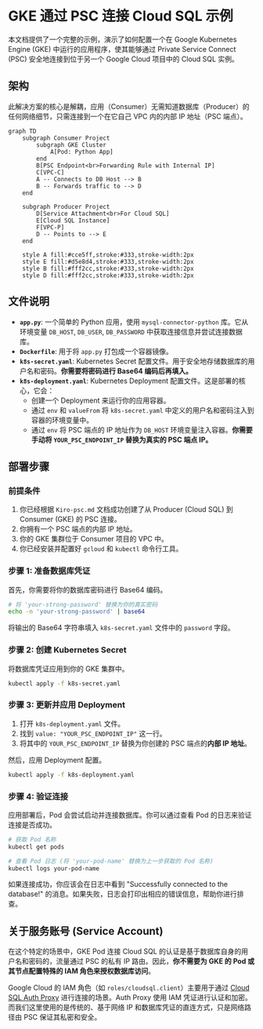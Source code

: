 # GKE 通过 PSC 连接 Cloud SQL 示例

本文档提供了一个完整的示例，演示了如何配置一个在 Google Kubernetes Engine (GKE) 中运行的应用程序，使其能够通过 Private Service Connect (PSC) 安全地连接到位于另一个 Google Cloud 项目中的 Cloud SQL 实例。

## 架构

此解决方案的核心是解耦，应用（Consumer）无需知道数据库（Producer）的任何网络细节，只需连接到一个在它自己 VPC 内的内部 IP 地址（PSC 端点）。

```mermaid
graph TD
    subgraph Consumer Project
        subgraph GKE Cluster
            A[Pod: Python App]
        end
        B[PSC Endpoint<br>Forwarding Rule with Internal IP]
        C[VPC-C]
        A -- Connects to DB Host --> B
        B -- Forwards traffic to --> D
    end

    subgraph Producer Project
        D[Service Attachment<br>For Cloud SQL]
        E[Cloud SQL Instance]
        F[VPC-P]
        D -- Points to --> E
    end

    style A fill:#cce5ff,stroke:#333,stroke-width:2px
    style E fill:#d5e8d4,stroke:#333,stroke-width:2px
    style B fill:#fff2cc,stroke:#333,stroke-width:2px
    style D fill:#fff2cc,stroke:#333,stroke-width:2px
```

## 文件说明

- **`app.py`**: 一个简单的 Python 应用，使用 `mysql-connector-python` 库。它从环境变量 `DB_HOST`, `DB_USER`, `DB_PASSWORD` 中获取连接信息并尝试连接数据库。
- **`Dockerfile`**: 用于将 `app.py` 打包成一个容器镜像。
- **`k8s-secret.yaml`**: Kubernetes Secret 配置文件。用于安全地存储数据库的用户名和密码。**你需要将密码进行 Base64 编码后再填入。**
- **`k8s-deployment.yaml`**: Kubernetes Deployment 配置文件。这是部署的核心，它会：
    - 创建一个 Deployment 来运行你的应用容器。
    - 通过 `env` 和 `valueFrom` 将 `k8s-secret.yaml` 中定义的用户名和密码注入到容器的环境变量中。
    - 通过 `env` 将 PSC 端点的 IP 地址作为 `DB_HOST` 环境变量注入容器。**你需要手动将 `YOUR_PSC_ENDPOINT_IP` 替换为真实的 PSC 端点 IP。**

## 部署步骤

### 前提条件

1.  你已经根据 `Kiro-psc.md` 文档成功创建了从 Producer (Cloud SQL) 到 Consumer (GKE) 的 PSC 连接。
2.  你拥有一个 PSC 端点的内部 IP 地址。
3.  你的 GKE 集群位于 Consumer 项目的 VPC 中。
4.  你已经安装并配置好 `gcloud` 和 `kubectl` 命令行工具。

### 步骤 1: 准备数据库凭证

首先，你需要将你的数据库密码进行 Base64 编码。

```bash
# 将 'your-strong-password' 替换为你的真实密码
echo -n 'your-strong-password' | base64
```

将输出的 Base64 字符串填入 `k8s-secret.yaml` 文件中的 `password` 字段。

### 步骤 2: 创建 Kubernetes Secret

将数据库凭证应用到你的 GKE 集群中。

```bash
kubectl apply -f k8s-secret.yaml
```

### 步骤 3: 更新并应用 Deployment

1.  打开 `k8s-deployment.yaml` 文件。
2.  找到 `value: "YOUR_PSC_ENDPOINT_IP"` 这一行。
3.  将其中的 `YOUR_PSC_ENDPOINT_IP` 替换为你创建的 PSC 端点的**内部 IP 地址**。

然后，应用 Deployment 配置。

```bash
kubectl apply -f k8s-deployment.yaml
```

### 步骤 4: 验证连接

应用部署后，Pod 会尝试启动并连接数据库。你可以通过查看 Pod 的日志来验证连接是否成功。

```bash
# 获取 Pod 名称
kubectl get pods

# 查看 Pod 日志 (将 'your-pod-name' 替换为上一步获取的 Pod 名称)
kubectl logs your-pod-name
```

如果连接成功，你应该会在日志中看到 "Successfully connected to the database!" 的消息。如果失败，日志会打印出相应的错误信息，帮助你进行排查。

## 关于服务账号 (Service Account)

在这个特定的场景中，GKE Pod 连接 Cloud SQL 的认证是基于数据库自身的用户名和密码的，流量通过 PSC 的私有 IP 路由。因此，**你不需要为 GKE 的 Pod 或其节点配置特殊的 IAM 角色来授权数据库访问**。

Google Cloud 的 IAM 角色（如 `roles/cloudsql.client`）主要用于通过 [Cloud SQL Auth Proxy](https://cloud.google.com/sql/docs/mysql/connect-auth-proxy) 进行连接的场景。Auth Proxy 使用 IAM 凭证进行认证和加密。而我们这里使用的是传统的、基于网络 IP 和数据库凭证的直连方式，只是网络路径由 PSC 保证其私密和安全。
